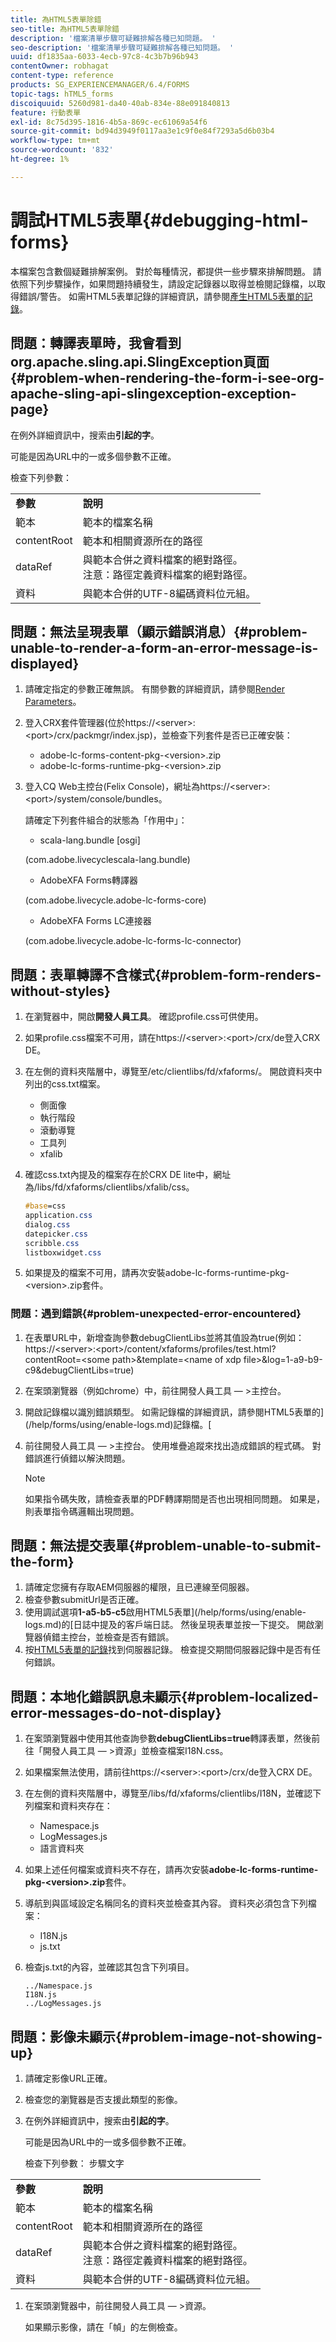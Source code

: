 ```yaml
---
title: 為HTML5表單除錯
seo-title: 為HTML5表單除錯
description: '檔案清單步驟可疑難排解各種已知問題。 '
seo-description: '檔案清單步驟可疑難排解各種已知問題。 '
uuid: df1835aa-6033-4ecb-97c8-4c3b7b96b943
contentOwner: robhagat
content-type: reference
products: SG_EXPERIENCEMANAGER/6.4/FORMS
topic-tags: hTML5_forms
discoiquuid: 5260d981-da40-40ab-834e-88e091840813
feature: 行動表單
exl-id: 8c75d395-1816-4b5a-869c-ec61069a54f6
source-git-commit: bd94d3949f0117aa3e1c9f0e84f7293a5d6b03b4
workflow-type: tm+mt
source-wordcount: '832'
ht-degree: 1%

---
```


# 調試HTML5表單{#debugging-html-forms}

本檔案包含數個疑難排解案例。 對於每種情況，都提供一些步驟來排解問題。 請依照下列步驟操作，如果問題持續發生，請設定記錄器以取得並檢閱記錄檔，以取得錯誤/警告。 如需HTML5表單記錄的詳細資訊，請參閱[產生HTML5表單的記錄](/help/forms/using/enable-logs.md)。

## 問題：轉譯表單時，我會看到org.apache.sling.api.SlingException頁面{#problem-when-rendering-the-form-i-see-org-apache-sling-api-slingexception-exception-page}

在例外詳細資訊中，搜索由&#x200B;**引起的字**。

可能是因為URL中的一或多個參數不正確。

檢查下列參數：

<table> 
 <tbody> 
  <tr> 
   <td><strong>參數</strong></td> 
   <td><strong>說明</strong></td> 
  </tr> 
  <tr> 
   <td>範本</td> 
   <td>範本的檔案名稱</td> 
  </tr> 
  <tr> 
   <td>contentRoot</td> 
   <td>範本和相關資源所在的路徑</td> 
  </tr> 
  <tr> 
   <td>dataRef</td> 
   <td>與範本合併之資料檔案的絕對路徑。<br /> 注意：路徑定義資料檔案的絕對路徑。</td> 
  </tr> 
  <tr> 
   <td>資料</td> 
   <td>與範本合併的UTF-8編碼資料位元組。</td> 
  </tr> 
 </tbody> 
</table>

## 問題：無法呈現表單（顯示錯誤消息）{#problem-unable-to-render-a-form-an-error-message-is-displayed}

1. 請確定指定的參數正確無誤。 有關參數的詳細資訊，請參閱[Render Parameters](#problem-when-rendering-the-form-i-see-org-apache-sling-api-slingexception-exception-page)。
1. 登入CRX套件管理器(位於https://&lt;server>:&lt;port>/crx/packmgr/index.jsp)，並檢查下列套件是否已正確安裝：

   * adobe-lc-forms-content-pkg-&lt;version>.zip
   * adobe-lc-forms-runtime-pkg-&lt;version>.zip

1. 登入CQ Web主控台(Felix Console)，網址為https://&lt;server>:&lt;port>/system/console/bundles。

   請確定下列套件組合的狀態為「作用中」：

   * scala-lang.bundle [osgi]

   (com.adobe.livecyclescala-lang.bundle)

   * AdobeXFA Forms轉譯器

   (com.adobe.livecycle.adobe-lc-forms-core)

   * AdobeXFA Forms LC連接器

   (com.adobe.livecycle.adobe-lc-forms-lc-connector)

## 問題：表單轉譯不含樣式{#problem-form-renders-without-styles}

1. 在瀏覽器中，開啟&#x200B;**開發人員工具**。 確認profile.css可供使用。
1. 如果profile.css檔案不可用，請在https://&lt;server>:&lt;port>/crx/de登入CRX DE。
1. 在左側的資料夾階層中，導覽至/etc/clientlibs/fd/xfaforms/。 開啟資料夾中列出的css.txt檔案。

   * 側面像
   * 執行階段
   * 滾動導覽
   * 工具列
   * xfalib

1. 確認css.txt內提及的檔案存在於CRX DE lite中，網址為/libs/fd/xfaforms/clientlibs/xfalib/css。

   ```css
   #base=css
   application.css
   dialog.css
   datepicker.css
   scribble.css
   listboxwidget.css
   ```

1. 如果提及的檔案不可用，請再次安裝adobe-lc-forms-runtime-pkg-&lt;version>.zip套件。

### 問題：遇到錯誤{#problem-unexpected-error-encountered}

1. 在表單URL中，新增查詢參數debugClientLibs並將其值設為true(例如：https://&lt;server>:&lt;port>/content/xfaforms/profiles/test.html?contentRoot=&lt;some path>&amp;template=&lt;name of xdp file>&amp;log=1-a9-b9-c9&amp;debugClientLibs=true)
1. 在案頭瀏覽器（例如chrome）中，前往開發人員工具 — >主控台。
1. 開啟記錄檔以識別錯誤類型。 如需記錄檔的詳細資訊，請參閱HTML5表單的](/help/forms/using/enable-logs.md)記錄檔。[
1. 前往開發人員工具 — >主控台。 使用堆疊追蹤來找出造成錯誤的程式碼。 對錯誤進行偵錯以解決問題。

   >[!NOTE]
   >
   >如果指令碼失敗，請檢查表單的PDF轉譯期間是否也出現相同問題。 如果是，則表單指令碼邏輯出現問題。

## 問題：無法提交表單{#problem-unable-to-submit-the-form}

1. 請確定您擁有存取AEM伺服器的權限，且已連線至伺服器。
1. 檢查參數submitUrl是否正確。
1. 使用調試選項&#x200B;**1-a5-b5-c5**&#x200B;啟用HTML5表單](/help/forms/using/enable-logs.md)的[日誌中提及的客戶端日誌。 然後呈現表單並按一下提交。 開啟瀏覽器偵錯主控台，並檢查是否有錯誤。
1. 按[HTML5表單的記錄](/help/forms/using/enable-logs.md)找到伺服器記錄。 檢查提交期間伺服器記錄中是否有任何錯誤。

## 問題：本地化錯誤訊息未顯示{#problem-localized-error-messages-do-not-display}

1. 在案頭瀏覽器中使用其他查詢參數&#x200B;**debugClientLibs=true**&#x200B;轉譯表單，然後前往「開發人員工具 — >資源」並檢查檔案I18N.css。
1. 如果檔案無法使用，請前往https://&lt;server>:&lt;port>/crx/de登入CRX DE。
1. 在左側的資料夾階層中，導覽至/libs/fd/xfaforms/clientlibs/I18N，並確認下列檔案和資料夾存在：

   * Namespace.js
   * LogMessages.js
   * 語言資料夾

1. 如果上述任何檔案或資料夾不存在，請再次安裝&#x200B;**adobe-lc-forms-runtime-pkg-&lt;version>.zip**&#x200B;套件。
1. 導航到與區域設定名稱同名的資料夾並檢查其內容。 資料夾必須包含下列檔案：

   * I18N.js
   * js.txt

1. 檢查js.txt的內容，並確認其包含下列項目。

   ```
   ../Namespace.js
   I18N.js
   ../LogMessages.js
   ```

## 問題：影像未顯示{#problem-image-not-showing-up}

1. 請確定影像URL正確。
1. 檢查您的瀏覽器是否支援此類型的影像。
1. 在例外詳細資訊中，搜索由&#x200B;**引起的字**。

   可能是因為URL中的一或多個參數不正確。

   檢查下列參數：
步驟文字

<table> 
 <tbody> 
  <tr> 
   <td><strong>參數</strong></td> 
   <td><strong>說明</strong></td> 
  </tr> 
  <tr> 
   <td>範本</td> 
   <td>範本的檔案名稱</td> 
  </tr> 
  <tr> 
   <td>contentRoot</td> 
   <td>範本和相關資源所在的路徑</td> 
  </tr> 
  <tr> 
   <td>dataRef</td> 
   <td>與範本合併之資料檔案的絕對路徑。<br /> 注意：路徑定義資料檔案的絕對路徑。</td> 
  </tr> 
  <tr> 
   <td>資料</td> 
   <td>與範本合併的UTF-8編碼資料位元組。</td> 
  </tr> 
 </tbody> 
</table>

1. 在案頭瀏覽器中，前往開發人員工具 — >資源。

   如果顯示影像，請在「幀」的左側檢查。
